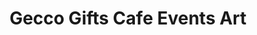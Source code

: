---
title: "Gecco Gifts Cafe Events Art"
url: /buehl/gecco-gifts-cafe-events-art/
shop: Andenken
---